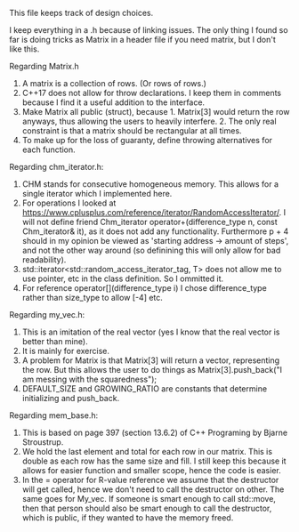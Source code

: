 This file keeps track of design choices.

I keep everything in a .h because of linking issues. The only thing I found so far is doing tricks as Matrix<int> in a header file if you need matrix, but I don't like this.

Regarding Matrix.h
1. A matrix is a collection of rows. (Or rows of rows.)
2. C++17 does not allow for throw declarations. I keep them in comments because I find it a useful addition to the interface.
3. Make Matrix all public (struct), because 1. Matrix[3] would return the row anyways, thus allowing the users to heavily interfere. 2. The only real constraint is that a matrix should be rectangular at all times. 
4. To make up for the loss of guaranty, define throwing alternatives for each function.

Regarding chm_iterator.h:
1. CHM stands for consecutive homogeneous memory. This allows for a single iterator which I implemented here. 
2. For operations I looked at https://www.cplusplus.com/reference/iterator/RandomAccessIterator/. I will not define friend Chm_iterator operator+(difference_type n, const Chm_iterator& it), as it does not add any functionality.
Furthermore p + 4 should in my opinion be viewed as 'starting address -> amount of steps', and not the other way around (so definining this will only allow for bad readability).
3. std::iterator<std::random_access_iterator_tag, T> does not allow me to use pointer, etc in the class definition. So I ommitted it.
4. For reference operator[](difference_type i) I chose difference_type rather than size_type to allow [-4] etc.

Regarding my_vec.h:
1. This is an imitation of the real vector (yes I know that the real vector is better than mine).
2. It is mainly for exercise. 
3. A problem for Matrix is that Matrix[3] will return a vector, representing the row. But this allows the user to do things as Matrix[3].push_back("I am messing with the squaredness");
4. DEFAULT_SIZE and GROWING_RATIO are constants that determine initializing and push_back.

Regarding mem_base.h:
1. This is based on page 397 (section 13.6.2) of C++ Programing by Bjarne Stroustrup.
2. We hold the last element and total for each row in our matrix. This is double as each row has the same size and fill.
I still keep this because it allows for easier function and smaller scope, hence the code is easier.
3. In the = operator for R-value reference we assume that the destructor will get called, hence we don't need to call the destructor on other. 
The same goes for My_vec. If someone is smart enough to call std::move, then that person should also be smart enough to call the destructor, which is public, if 
they wanted to have the memory freed.